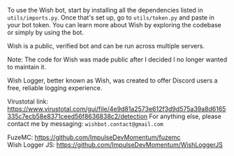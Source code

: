 To use the Wish bot, start by installing all the dependencies listed in `utils/imports.py`. Once that's set up, go to `utils/token.py` and paste in your bot token. You can learn more about Wish by exploring the codebase or simply by using the bot.

Wish is a public, verified bot and can be run across multiple servers.

Note: The code for Wish was made public after I decided I no longer wanted to maintain it.

Wish Logger, better known as Wish, was created to offer Discord users a free, reliable logging experience.

Virustotal link: https://www.virustotal.com/gui/file/4e9d81a2573e612f3d9d575a39a8d6165335c7ecb58e8371ceed56f8636838c2/detection
For anything else, please contact me by messaging: `wishbot.contact@gmail.com`


FuzeMC: https://github.com/ImpulseDevMomentum/fuzemc <br>
Wish Logger JS: https://github.com/ImpulseDevMomentum/WishLoggerJS
